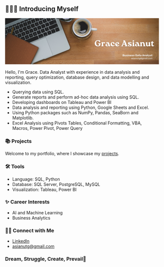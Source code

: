 ## 🙋🏻‍♀️ Introducing Myself

![Brown and Gray Simple Personal LinkedIn Banner](https://github.com/GraceAsianut/Assets/blob/main/Banner1.png)

Hello, I'm Grace. Data Analyst with experience in data analysis and reporting, query optimization, database design, and data modelling and visualization. 

- Querying data using SQL.
- Generate reports and perform ad-hoc data analysis using SQL.
- Developing dashboards on Tableau and Power BI
- Data analysis and reporting using Python, Google Sheets and Excel.
- Using Python packages such as NumPy, Pandas, SeaBorn and Matplotlib.
- Excel Analysis using Pivots Tables, Conditional Formatting, VBA, Macros, Power Pivot, Power Query

### 📚 Projects

Welcome to my portfolio, where I showcase my [projects](https://github.com/GraceAsianut/Portfolio-Guide/blob/main/README.md).

### 🛠️ Tools

- Language: SQL, Python
- Database: SQL Server, PostgreSQL, MySQL
- Visualization: Tableau, Power BI

### ✨ Career Interests
- AI and Machine Learning
- Business Analytics

### 👋🏻 Connect with Me

- [LinkedIn](https://www.linkedin.com/in/grace-asianut-9671a318b/)
- asianutg@gmail.com

### Dream, Struggle, Create, Prevail🌱
